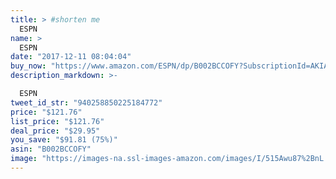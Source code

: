 ```yaml
---
title: > #shorten me
  ESPN
name: >
  ESPN
date: "2017-12-11 08:04:04"
buy_now: "https://www.amazon.com/ESPN/dp/B002BCCOFY?SubscriptionId=AKIAIA5RBQIWQVTCUEUQ&tag=coldcutdeals-20&linkCode=xm2&camp=2025&creative=165953&creativeASIN=B002BCCOFY"
description_markdown: >-

  ESPN
tweet_id_str: "940258850225184772"
price: "$121.76"
list_price: "$121.76"
deal_price: "$29.95"
you_save: "$91.81 (75%)"
asin: "B002BCCOFY"
image: "https://images-na.ssl-images-amazon.com/images/I/515Awu87%2BnL.jpg"
---
```

